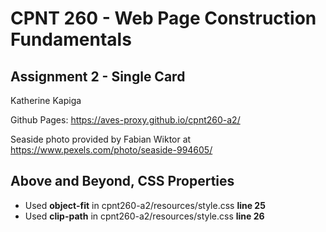 # CPNT 260 - Web Page Construction Fundamentals
## Assignment 2 - Single Card
Katherine Kapiga

Github Pages: https://aves-proxy.github.io/cpnt260-a2/

Seaside photo provided by Fabian Wiktor at https://www.pexels.com/photo/seaside-994605/

## Above and Beyond, CSS Properties
- Used **object-fit** in cpnt260-a2/resources/style.css **line 25**
- Used **clip-path** in cpnt260-a2/resources/style.css **line 26**